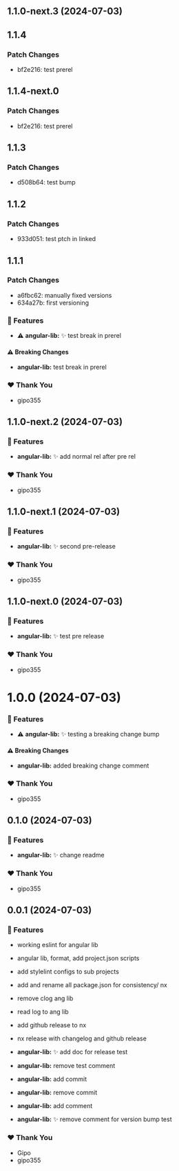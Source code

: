 ## 1.1.0-next.3 (2024-07-03)

## 1.1.4

### Patch Changes

- bf2e216: test prerel

## 1.1.4-next.0

### Patch Changes

- bf2e216: test prerel

## 1.1.3

### Patch Changes

- d508b64: test bump

## 1.1.2

### Patch Changes

- 933d051: test ptch in linked

## 1.1.1

### Patch Changes

- a6fbc62: manually fixed versions
- 634a27b: first versioning

### 🚀 Features

- ⚠️ **angular-lib:** :sparkles: test break in prerel

#### ⚠️ Breaking Changes

- **angular-lib:** test break in prerel

### ❤️ Thank You

- gipo355

## 1.1.0-next.2 (2024-07-03)

### 🚀 Features

- **angular-lib:** :sparkles: add normal rel after pre rel

### ❤️ Thank You

- gipo355

## 1.1.0-next.1 (2024-07-03)

### 🚀 Features

- **angular-lib:** :sparkles: second pre-release

### ❤️ Thank You

- gipo355

## 1.1.0-next.0 (2024-07-03)

### 🚀 Features

- **angular-lib:** :sparkles: test pre release

### ❤️ Thank You

- gipo355

# 1.0.0 (2024-07-03)

### 🚀 Features

- ⚠️ **angular-lib:** :sparkles: testing a breaking change bump

#### ⚠️ Breaking Changes

- **angular-lib:** added breaking change comment

### ❤️ Thank You

- gipo355

## 0.1.0 (2024-07-03)

### 🚀 Features

- **angular-lib:** :sparkles: change readme

### ❤️ Thank You

- gipo355

## 0.0.1 (2024-07-03)

### 🚀 Features

- working eslint for angular lib

- angular lib, format, add project.json scripts

- add stylelint configs to sub projects

- add and rename all package.json for consistency/ nx

- remove clog ang lib

- read log to ang lib

- add github release to nx

- nx release with changelog and github release

- **angular-lib:** :sparkles: add doc for release test

- **angular-lib:** remove test comment

- **angular-lib:** add commit

- **angular-lib:** remove commit

- **angular-lib:** add comment

- **angular-lib:** :sparkles: remove comment for version bump test

### ❤️ Thank You

- Gipo
- gipo355
